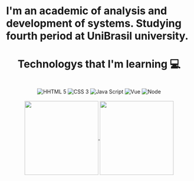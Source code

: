 # I'm an academic of analysis and development of systems. Studying fourth period at UniBrasil university.
<h1 align=center>Technologys that I'm learning 💻</h1>


<div style="display: inline block" align=center><br/>
<img align="center" src="https://img.shields.io/badge/HTML5-E34F26?style=for-the-badge&logo=html5&logoColor=white" alt="HHTML 5"/>
<img align="center" src="https://img.shields.io/badge/CSS3-1572B6?style=for-the-badge&logo=css3&logoColor=white" alt="CSS 3"/> 
<img align="center" src="https://img.shields.io/badge/JavaScript-F7DF1E?style=for-the-badge&logo=javascript&logoColor=black" alt="Java Script"/>
<img align="center" src="https://img.shields.io/badge/Vue.js-35495E?style=for-the-badge&logo=vue.js&logoColor=4FC08D" alt="Vue"/>
<img align="center" src="https://img.shields.io/badge/Node.js-43853D?style=for-the-badge&logo=node.js&logoColor=white" alt="Node"/>
</div>

  <br/>

<div style="display: inline block" align=center>
<a href="https://github.com/EuLuiz-Sousa/github-readme-stats">
  <img height=200 align="center" src="https://github-readme-stats.vercel.app/api?username=EuLuiz-Sousa" />
</a>
<a href="https://github.com/EuLuiz-Sousa/convoychat">
  <img height=200 align="center" src="https://github-readme-stats.vercel.app/api/top-langs?username=EuLuiz-Sousa&layout=compact&langs_count=8&card_width=320" />
</a>
</div>
  
<div style="display: inline_block"><br>

